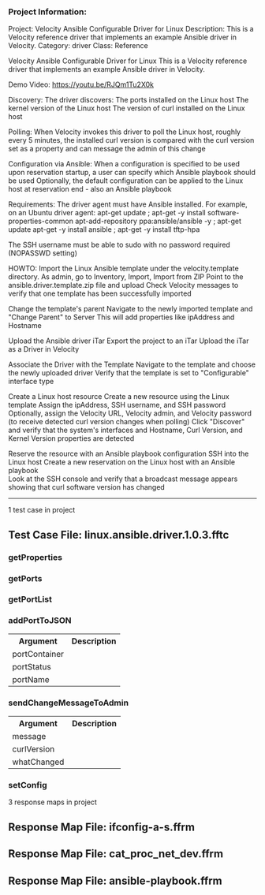 ### Project Information:
Project: Velocity Ansible Configurable Driver for Linux
Description: This is a Velocity reference driver that implements an example Ansible driver in Velocity.
Category: driver
Class: Reference

Velocity Ansible Configurable Driver for Linux
This is a Velocity reference driver that implements an example Ansible driver in Velocity.

Demo Video: https://youtu.be/RJQm1Tu2X0k

Discovery:
The driver discovers:
  The ports installed on the Linux host
  The kernel version of the Linux host
  The version of curl installed on the Linux host
  
Polling:
  When Velocity invokes this driver to poll the Linux host, roughly every 5 minutes,
  the installed curl version is compared with the curl version set as a property and can message the admin of this change
  
Configuration via Ansible:
  When a configuration is specified to be used upon reservation startup, a user can specify which Ansible playbook should be used
  Optionally, the default configuration can be applied to the Linux host at reservation end - also an Ansible playbook
  
Requirements:
  The driver agent must have Ansible installed.
  For example, on an Ubuntu driver agent: 
    apt-get update ; apt-get -y install software-properties-common
    apt-add-repository ppa:ansible/ansible -y ; apt-get update
    apt-get -y install ansible ; apt-get -y install tftp-hpa
    
  The SSH username must be able to sudo with no password required (NOPASSWD setting)    
  
HOWTO:
  Import the Linux Ansible template under the velocity.template directory. 
    As admin, go to Inventory, Import, Import from ZIP
    Point to the ansible.driver.template.zip file and upload
    Check Velocity messages to verify that one template has been successfully imported
  
  Change the template's parent
    Navigate to the newly imported template and "Change Parent" to Server
    This will add properties like ipAddress and Hostname
    
  Upload the Ansible driver iTar
    Export the project to an iTar
    Upload the iTar as a Driver in Velocity
    
  Associate the Driver with the Template
    Navigate to the template and choose the newly uploaded driver 
    Verify that the template is set to "Configurable" interface type

  Create a Linux host resource
    Create a new resource using the Linux template
    Assign the ipAddress, SSH username, and SSH password
    Optionally, assign the Velocity URL, Velocity admin, and Velocity password (to receive detected curl version changes when polling)
    Click "Discover" and verify that the system's interfaces and Hostname, Curl Version, and Kernel Version properties are detected
    
  Reserve the resource with an Ansible playbook configuration
    SSH into the Linux host
    Create a new reservation on the Linux host with an Ansible playbook   
    Look at the SSH console and verify that a broadcast message appears showing that curl software version has changed 
    
  
   
	

 ----
1 test case in project
## Test Case File: linux.ansible.driver.1.0.3.fftc
### getProperties
### getPorts
### getPortList
### addPortToJSON
<table><tr><th>Argument</th><th>Description</th></tr>
<tr><td>portContainer</td><tr></tr>
<tr><td>portStatus</td><tr></tr>
<tr><td>portName</td><tr></tr></table>

### sendChangeMessageToAdmin
<table><tr><th>Argument</th><th>Description</th></tr>
<tr><td>message</td><tr></tr>
<tr><td>curlVersion</td><tr></tr>
<tr><td>whatChanged</td><tr></tr></table>

### setConfig
3 response maps in project
## Response Map File: ifconfig-a-s.ffrm
## Response Map File: cat_proc_net_dev.ffrm
## Response Map File: ansible-playbook.ffrm